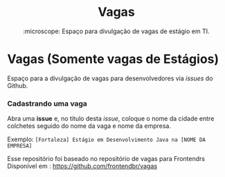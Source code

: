 
<h1 align="center">Vagas</h1>
<p align="center">:microscope: Espaço para divulgação de vagas de estágio em TI.</p>

# Vagas (Somente vagas de Estágios)

Espaço para a divulgação de vagas para desenvolvedores via _issues_ do Github.

### Cadastrando uma vaga

Abra uma **issue** e, no titulo desta _issue_, coloque o nome da cidade entre colchetes seguido do nome da vaga e nome da empresa.

Exemplo: `[Fortaleza] Estágio em Desenvolvimento Java na [NOME DA EMPRESA]`

Esse repositório foi baseado no repositório de vagas para Frontendrs
Disponível em : https://github.com/frontendbr/vagas
